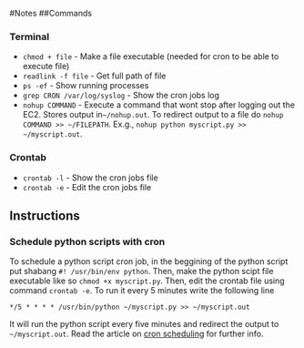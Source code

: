 #Notes
##Commands
### Terminal
+ `chmod + file` - Make a file executable (needed for cron to be able to execute file)
+ `readlink -f file` - Get full path of file
+ `ps -ef` -  Show running processes
+ `grep CRON /var/log/syslog` - Show the cron jobs log
+ `nohup COMMAND` - Execute a command that wont stop after logging out the EC2. Stores output in`~/nohup.out`. To redirect output to a file
do `nohup COMMAND >> ~/FILEPATH`.  Ex.g., `nohup python myscript.py >> ~/myscript.out`. 

### Crontab
+ `crontab -l` - Show the cron jobs file
+ `crontab -e` - Edit the cron jobs file

## Instructions
### Schedule python scripts with cron
To schedule a python script cron job, in the beggining of the python script put shabang `#! /usr/bin/env python`. Then, make the python scipt file 
executable like so `chmod +x myscript.py`. Then, edit the crontab file using command `crontab -e`. To run it every 5 minutes write the following line
```
*/5 * * * * /usr/bin/python ~/myscript.py >> ~/myscript.out
```
It will run the python script every five minutes and redirect the output to `~/myscript.out`.
Read the article on [cron scheduling](http://www.thegeekstuff.com/2011/07/cron-every-5-minutes/) for further info. 
